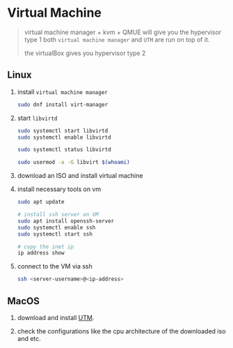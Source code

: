 # Virtual Machine

> virtual machine manager + kvm + QMUE will give you the hypervisor type 1
> both `virtual machine manager` and `UTM` are run on top of it.
>
> the virtualBox gives you hypervisor type 2

## Linux

1. install `virtual machine manager`

    ``` bash
    sudo dnf install virt-manager
    ```

2. start `libvirtd`

    ``` bash
    sudo systemctl start libvirtd
    sudo systemctl enable libvirtd

    sudo systemctl status libvirtd

    sudo usermod -a -G libvirt $(whoami)
    ```

3. download an ISO and install virtual machine

4. install necessary tools on vm

    ``` bash
    sudo apt update

    # install ssh server on VM
    sudo apt install openssh-server
    sudo systemctl enable ssh
    sudo systemctl start ssh

    # copy the inet ip
    ip address show
    ```

5. connect to the VM via ssh

    ``` bash
    ssh <server-username>@<ip-address>
    ```

## MacOS

1. download and install [UTM](https://mac.getutm.app/).

2. check the configurations like the cpu architecture of the downloaded iso and etc.
